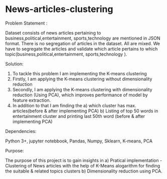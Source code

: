 # News-articles-clustering

Problem Statement :

Dataset consists of news articles pertaining to business,political,entertainment, sports,technology are mentioned in JSON format. There is no segregation of articles in the dataset. All are mixed. We have to segregate the articles and validate which article pertains to which topic(business,political,entertainment, sports,technology ).


Solution:

1) To tackle this problem I am implementing the K-means clustering
2) Firstly, I am applying the K-means clustering without dimensionality reduction
3) Secondly, I am applying the K-means clustering with dimensionality reduction (Using PCA), which improves 
 performance of model by feature extraction.
4) In addition to that I am finding the 
     a) which cluster has max. articles(before & after implementing PCA)
     b) Listing of top 50 words in entertainment cluster and printing last 50th word (before & after implementing PCA)
     
Dependencies:

Python 3+,
jupyter notebbook,
Pandas,
Numpy,
Sklearn,
K-means,
PCA

Purpose:

The purpose of this project is to gain insights in 
a) Pratical implementation - Clustering of News articles with the help of K-Means alogarithm for finding the suitable & related topics clusters
b) Dimensionality reduction using PCA.


